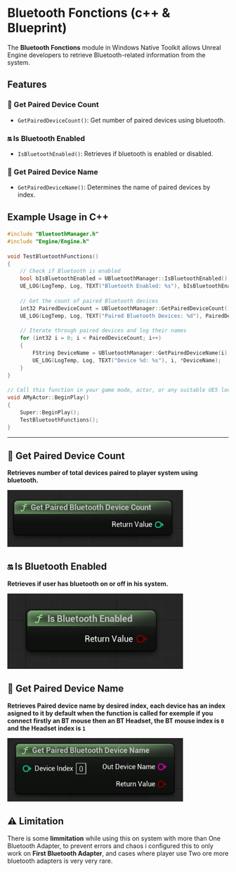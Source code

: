 # Bluetooth Fonctions (c++ & Blueprint)

The **Bluetooth Fonctions** module in Windows Native Toolkit allows Unreal Engine developers to retrieve Bluetooth-related information from the system.

## Features

### 🔢 Get Paired Device Count
- `GetPairedDeviceCount()`: Get number of paired devices using bluetooth.

### 🔛 Is Bluetooth Enabled
- `IsBluetoothEnabled()`: Retrieves if bluetooth is enabled or disabled.  

### 🔗 Get Paired Device Name
- `GetPairedDeviceName()`: Determines the name of paired devices by index.


## Example Usage in C++

```cpp
#include "BluetoothManager.h"
#include "Engine/Engine.h"

void TestBluetoothFunctions()
{
    // Check if Bluetooth is enabled
    bool bIsBluetoothEnabled = UBluetoothManager::IsBluetoothEnabled();
    UE_LOG(LogTemp, Log, TEXT("Bluetooth Enabled: %s"), bIsBluetoothEnabled ? TEXT("Yes") : TEXT("No"));

    // Get the count of paired Bluetooth devices
    int32 PairedDeviceCount = UBluetoothManager::GetPairedDeviceCount();
    UE_LOG(LogTemp, Log, TEXT("Paired Bluetooth Devices: %d"), PairedDeviceCount);

    // Iterate through paired devices and log their names
    for (int32 i = 0; i < PairedDeviceCount; i++)
    {
        FString DeviceName = UBluetoothManager::GetPairedDeviceName(i);
        UE_LOG(LogTemp, Log, TEXT("Device %d: %s"), i, *DeviceName);
    }
}

// Call this function in your game mode, actor, or any suitable UE5 location (e.g., BeginPlay)
void AMyActor::BeginPlay()
{
    Super::BeginPlay();
    TestBluetoothFunctions();
}


```
---

## 🔢 Get Paired Device Count

**Retrieves number of total devices paired to player system using bluetooth.**

<img src="Images\Bluetooth\GetpairedBTdevicecount.png" width="400">



## 🔛 Is Bluetooth Enabled

**Retrieves if user has bluetooth on or off in his system.**

<img src="Images\Bluetooth\IsBTEnabled.png" width="400">


## 🔗 Get Paired Device Name

**Retrieves Paired device name by desired index, each device has an index asigned to it by default when the function is called
for exemple if you connect firstly an BT mouse then an BT Headset, the BT mouse index is `0` and the Headset index is `1`**

<img src="Images\Bluetooth\GetPairedBTDeviceName.png" width="400">

## ⚠️ Limitation
There is some **limmitation** while using this on system with more than One Bluetooth Adapter, to prevent errors and chaos i configured this to only work on **First Bluetooth Adapter**, and cases where player use Two ore more
bluetooth adapters is very very rare.


